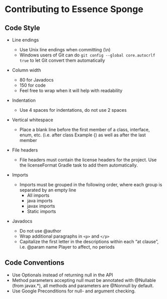 Contributing to Essence Sponge
==============================

## Code Style

* Line endings
    * Use Unix line endings when committing (\n)
    * Windows users of Git can do `git config --global core.autocrlf true` to let Git convert them automatically
    
* Column width
    * 80 for Javadocs
    * 150 for code
    * Feel free to wrap when it will help with readability
    
* Indentation
    * Use 4 spaces for indentations, do not use 2 spaces
    
* Vertical whitespace
    * Place a blank line before the first member of a class, interface, enum, etc. (i.e. after class Example {) as well 
    as after the last member

* File headers
    * File headers must contain the license headers for the project. Use the licenseFormat Gradle task to add them 
    automatically.
    
* Imports
    * Imports must be grouped in the following order, where each group is separated by an empty line
        * All imports
        * java imports
        * javax imports
        * Static imports

* Javadocs
    * Do not use @author
    * Wrap additional paragraphs in `<p>` and `</p>`
    * Capitalize the first letter in the descriptions within each “at clause”, i.e. @param name Player to affect, no periods
    
## Code Conventions

* Use Optionals instead of returning null in the API
* Method parameters accepting null must be annotated with @Nullable (from javax.*), all methods and parameters are @Nonnull by default.
* Use Google Preconditions for null- and argument checking.